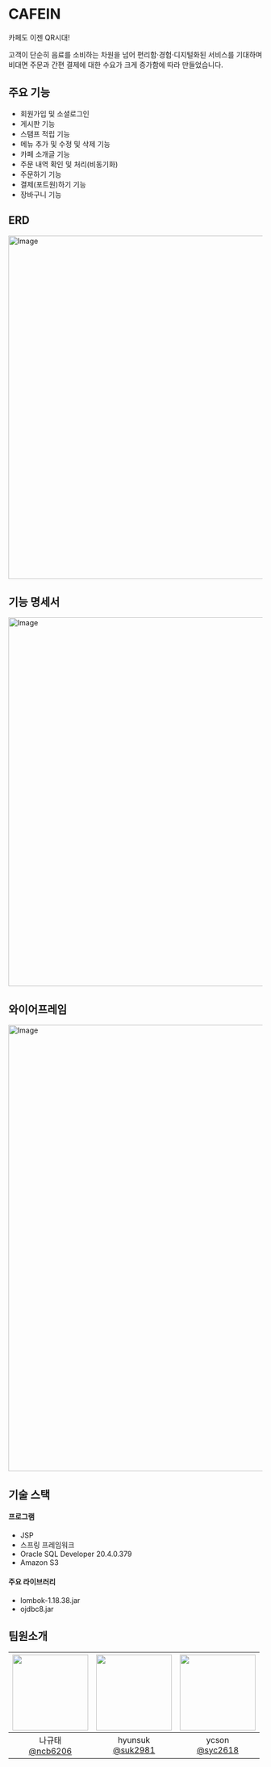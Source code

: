 # CAFEIN
카페도 이젠 QR시대!

고객이 단순히 음료를 소비하는 차원을 넘어 편리함·경험·디지털화된 서비스를 기대하며
비대면 주문과 간편 결제에 대한 수요가 크게 증가함에 따라 만들었습니다.

## 주요 기능
- 회원가입 및 소셜로그인
- 게시판 기능
- 스탬프 적립 기능
- 메뉴 추가 및 수정 및 삭제 기능
- 카페 소개글 기능
- 주문 내역 확인 및 처리(비동기화)
- 주문하기 기능
- 결제(포트원)하기 기능
- 장바구니 기능

## ERD
<img width="1493" height="680" alt="Image" src="https://github.com/user-attachments/assets/a9893b58-2960-467e-b2a6-a762e9602940" />


## 기능 명세서
<img width="1460" height="730" alt="Image" src="https://github.com/user-attachments/assets/7998e7b6-96fb-40a5-b2a0-cc37a86bc126" />


## 와이어프레임
<img width="760" height="884" alt="Image" src="https://github.com/user-attachments/assets/24b82baf-daaf-4f49-b187-10269bf21a2b" />

## 기술 스택
#### 프로그램
- JSP
- 스프링 프레임워크
- Oracle SQL Developer 20.4.0.379
- Amazon S3

#### 주요 라이브러리
- lombok-1.18.38.jar
- ojdbc8.jar

## 팀원소개
|<img src="https://avatars.githubusercontent.com/u/62326659?v=4" width="150" height="150"/>|<img src="https://avatars.githubusercontent.com/u/164055286?v=4" width="150" height="150"/>|<img src="https://avatars.githubusercontent.com/u/104715028?v=4" width="150" height="150"/>|
|:-:|:-:|:-:|
|나규태<br/>[@ncb6206](https://github.com/ncb6206)|hyunsuk<br/>[@suk2981](https://github.com/Suk2981)|ycson<br/>[@syc2618](https://github.com/syc2618)|


